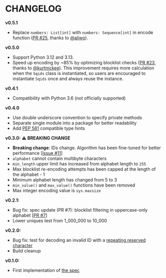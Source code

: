 # CHANGELOG

**v0.5.1**
- Replace `numbers: List[int]` with `numbers: Sequence[int]` in encode function ([PR #25](https://github.com/sqids/sqids-python/pull/25), thanks to [@aliwo](https://github.com/aliwo)).

**v0.5.0**
- Support Python 3.12 and 3.13.
- Speed up encoding by ~85% by optimizing blocklist checks ([PR #23](https://github.com/sqids/sqids-python/pull/23), thanks to [@kurtmckee](https://github.com/kurtmckee)).
  This improvement requires more calculation when the `Sqids` class is instantiated,
  so users are encouraged to instantiate `Sqids` once and always reuse the instance.

**v0.4.1**
- Compatibility with Python 3.6 (not officially supported)

**v0.4.0**
- Use double underscore convention to specify private methods
- Separate single module into a package for better readability
- Add [PEP 561](https://peps.python.org/pep-0561/) compatible type hints

**v0.3.0:** **⚠️ BREAKING CHANGE**
- **Breaking change**: IDs change. Algorithm has been fine-tuned for better performance [[Issue #11](https://github.com/sqids/sqids-spec/issues/11)]
- `alphabet` cannot contain multibyte characters
- `min_length` upper limit has increased from alphabet length to `255`
- Max blocklist re-encoding attempts has been capped at the length of the alphabet - 1
- Minimum alphabet length has changed from 5 to 3
- `min_value()` and `max_value()` functions have been removed
- Max integer encoding value is `sys.maxsize`

**v0.2.1:**
- Bug fix: spec update (PR #7): blocklist filtering in uppercase-only alphabet [[PR #7](https://github.com/sqids/sqids-spec/pull/7)]
- Lower uniques test from 1_000_000 to 10_000

**v0.2.0:**
- Bug fix: test for decoding an invalid ID with a [repeating reserved character](https://github.com/sqids/sqids-spec/commit/f52b57836b0463097018f984f853b284e50a5ce4)
- Build cleanup

**v0.1.0:**
- First implementation of [the spec](https://github.com/sqids/sqids-spec)

